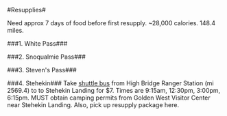 #Resupplies#

Need approx 7 days of food before first resupply. ~28,000 calories. 148.4 miles.

###1. White Pass###

###2. Snoqualmie Pass###

###3. Steven's Pass###

###4. Stehekin###
Take [shuttle bus](https://www.nps.gov/noca/planyourvisit/stehekin-transportation.htm) from High Bridge Ranger Station (mi 2569.4) to to Stehekin Landing for $7.
Times are 9:15am, 12:30pm, 3:00pm, 6:15pm. MUST obtain camping permits from Golden West Visitor Center near Stehekin Landing. Also, pick up resupply package here.
